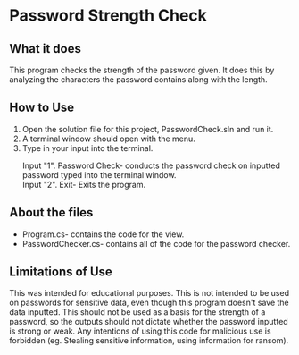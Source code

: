 <h1>Password Strength Check</h1>
<h2>What it does</h2>
<p>This program checks the strength of the password given. 
It does this by analyzing the characters the password contains along with the length.
</p>
<h2>How to Use</h2>
<ol>
	<li>Open the solution file for this project, PasswordCheck.sln and run it.</li>
	<li>A terminal window should open with the menu.</li>
	<li>Type in your input into the terminal.</li>
	<p>
		Input "1". Password Check- conducts the password check on inputted 
		password typed into the terminal window.<br>
		Input "2". Exit- Exits the program.
	</p>
</ol>
<h2>About the files</h2>
<ul>
<li>Program.cs- contains the code for the view.</li>
<li>PasswordChecker.cs- contains all of the code for the password checker.</li>
</ul>
<h2>Limitations of Use</h2>
<p>This was intended for educational purposes. 
This is not intended to be used on passwords for sensitive data, 
even though this program doesn't save the data inputted. This should not be used as
a basis for the strength of a password, so the outputs should not dictate whether the 
password inputted is strong or weak.
Any intentions of using this code for malicious use is forbidden (eg. Stealing sensitive information, using information for ransom).</p>
